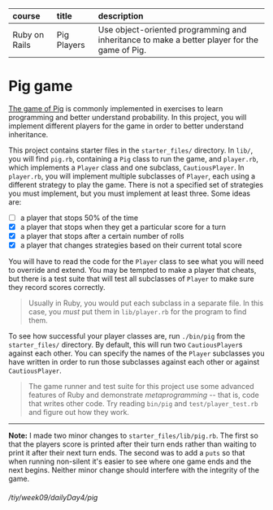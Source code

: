  | course | title | description |
  |:------|:------|:------------|
 | Ruby on Rails  | Pig Players | Use object-oriented programming and inheritance to make a better player for the game of Pig. |

# Pig game

[The game of Pig](https://en.wikipedia.org/wiki/Pig_(dice_game)) is commonly implemented 
in exercises to learn programming and better understand probability. In this project, you 
will implement different players for the game in order to better understand inheritance.

This project contains starter files in the `starter_files/` directory. In `lib/`, you will 
find `pig.rb`, containing a `Pig` class to run the game, and `player.rb`, which implements 
a `Player` class and one subclass, `CautiousPlayer`. In `player.rb`, you will implement 
multiple subclasses of `Player`, each using a different strategy to play the game. There is 
not a specified set of strategies you must implement, but you must implement at least three.
Some ideas are:

- [ ] a player that stops 50% of the time
- [x] a player that stops when they get a particular score for a turn
- [x] a player that stops after a certain number of rolls
- [x] a player that changes strategies based on their current total score

You will have to read the code for the `Player` class to see what you will need to override 
and extend. You may be tempted to make a player that cheats, but there is a test suite that 
will test all subclasses of `Player` to make sure they record scores correctly.

> Usually in Ruby, you would put each subclass in a separate file. In this case, you 
> _must_ put them in `lib/player.rb` for the program to find them.

To see how successful your player classes are, run `./bin/pig` from the `starter_files/` 
directory. By default, this will run two `CautiousPlayer`s against each other. You can 
specify the names of the `Player` subclasses you have written in order to run those 
subclasses against each other or against `CautiousPlayer`.

> The game runner and test suite for this project use some advanced features of Ruby and
> demonstrate _metaprogramming_ -- that is, code that writes other code. Try reading 
> `bin/pig` and `test/player_test.rb` and figure out how they work.

---
**Note:** I made two minor changes to `starter_files/lib/pig.rb`. The first so that the 
players score is printed after their turn ends rather than waiting to print it after their 
next turn ends. The second was to add a `puts` so that when running non-silent it's easier 
to see where one game ends and the next begins. Neither minor change should interfere with 
the integrity of the game.

###### /tiy/week09/dailyDay4/pig
